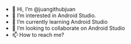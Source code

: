 - 👋 Hi, I’m @juangithubjuan
- 👀 I’m interested in Android Studio.
- 🌱 I’m currently learning Android Studio
- 💞️ I’m looking to collaborate on Android Studio
- 📫 How to reach me?

<!---
juangithubjuan/juangithubjuan is a ✨ special ✨ repository because its `README.md` (this file) appears on your GitHub profile.
You can click the Preview link to take a look at your changes.
--->
